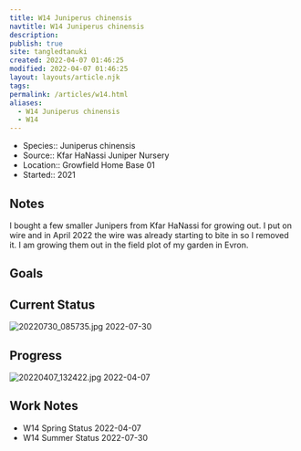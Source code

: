```yaml
---
title: W14 Juniperus chinensis
navtitle: W14 Juniperus chinensis
description: 
publish: true
site: tangledtanuki
created: 2022-04-07 01:46:25
modified: 2022-04-07 01:46:25
layout: layouts/article.njk
tags: 
permalink: /articles/w14.html
aliases:
  - W14 Juniperus chinensis
  - W14
---
```


- Species:: Juniperus chinensis
- Source:: Kfar HaNassi Juniper Nursery
- Location::  Growfield Home Base 01
- Started:: 2021
## Notes 

I bought a few smaller Junipers from Kfar HaNassi for growing out. I put on wire and in April 2022 the wire was already starting to bite in so I removed it. I am growing them out in the field plot of my garden in Evron.
## Goals


## Current Status

![20220730_085735.jpg](/img/20220730_085735.jpg)
2022-07-30

## Progress

![20220407_132422.jpg](/img/20220407_132422.jpg)
2022-04-07


## Work Notes

- W14 Spring Status 2022-04-07
- W14 Summer Status 2022-07-30

